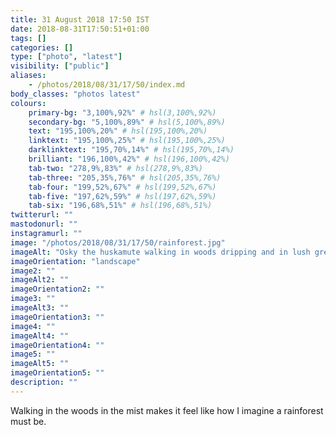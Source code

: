 ```yaml
---
title: 31 August 2018 17:50 IST
date: 2018-08-31T17:50:51+01:00
tags: []
categories: []
type: ["photo", "latest"]
visibility: ["public"]
aliases:
    - /photos/2018/08/31/17/50/index.md
body_classes: "photos latest"
colours:
    primary-bg: "3,100%,92%" # hsl(3,100%,92%)
    secondary-bg: "5,100%,89%" # hsl(5,100%,89%)
    text: "195,100%,20%" # hsl(195,100%,20%)
    linktext: "195,100%,25%" # hsl(195,100%,25%)
    darklinktext: "195,70%,14%" # hsl(195,70%,14%)
    brilliant: "196,100%,42%" # hsl(196,100%,42%)
    tab-two: "278,9%,83%" # hsl(278,9%,83%)
    tab-three: "205,35%,76%" # hsl(205,35%,76%)
    tab-four: "199,52%,67%" # hsl(199,52%,67%)
    tab-five: "197,62%,59%" # hsl(197,62%,59%)
    tab-six: "196,68%,51%" # hsl(196,68%,51%)
twitterurl: ""
mastodonurl: ""
instagramurl: ""
image: "/photos/2018/08/31/17/50/rainforest.jpg"
imageAlt: "Osky the huskamute walking in woods dripping and in lush green."
imageOrientation: "landscape"
image2: ""
imageAlt2: ""
imageOrientation2: ""
image3: ""
imageAlt3: ""
imageOrientation3: ""
image4: ""
imageAlt4: ""
imageOrientation4: ""
image5: ""
imageAlt5: ""
imageOrientation5: ""
description: ""
---
```


Walking in the woods in the mist makes it feel like how I imagine a rainforest must be.